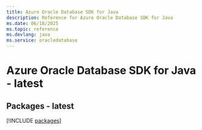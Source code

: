 ```yaml
---
title: Azure Oracle Database SDK for Java
description: Reference for Azure Oracle Database SDK for Java
ms.date: 06/18/2025
ms.topic: reference
ms.devlang: java
ms.service: oracledatabase
---
```

# Azure Oracle Database SDK for Java - latest
## Packages - latest
[!INCLUDE [packages](oracle-database-index.md)]